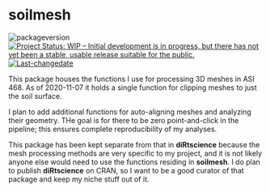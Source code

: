 
<!-- README.md is generated from README.Rmd. Please edit that file -->

# soilmesh

<!-- badges: start -->

![packageversion](https://img.shields.io/badge/Package%20version-0.0.0.9002-orange.svg?style=flat-square)
[![Project Status: WIP – Initial development is in progress, but there
has not yet been a stable, usable release suitable for the
public.](https://www.repostatus.org/badges/latest/wip.svg)](https://www.repostatus.org/#wip)
[![Last-changedate](https://img.shields.io/badge/last%20change-2020--12--22-yellowgreen.svg)](/commits/master)
<!-- badges: end -->

This package houses the functions I use for processing 3D meshes in ASI
468. As of 2020-11-07 it holds a single function for clipping meshes to
just the soil surface.

I plan to add additional functions for auto-aligning meshes and
analyzing their geometry. THe goal is for there to be zero
point-and-click in the pipeline; this ensures complete reproducibility
of my analyses.

This package has been kept separate from that in **diRtscience** because
the mesh processing methods are very specific to my project, and it is
not likely anyone else would need to use the functions residing in
**soilmesh**. I do plan to publish **diRtscience** on CRAN, so I want to
be a good curator of that package and keep my niche stuff out of it.
